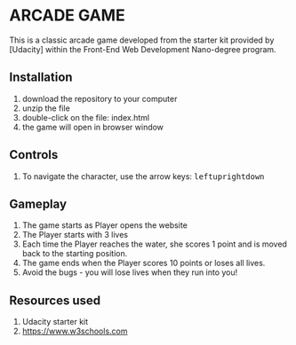# ARCADE GAME #

This is a classic arcade game developed from the starter kit provided by [Udacity] within the Front-End Web Development Nano-degree program.

## Installation ##
1. download the repository to your computer
2. unzip the file
3. double-click on the file: index.html
4. the game will open in browser window

## Controls ##
1. To navigate the character, use the arrow keys: <kbd>left</kbd><kbd>up</kbd><kbd>right</kbd><kbd>down</kbd>

## Gameplay ##
1. The game starts as Player opens the website
2. The Player starts with 3 lives
3. Each time the Player reaches the water, she scores 1 point and is moved back to the starting position.
4. The game ends when the Player scores 10 points or loses all lives.
5. Avoid the bugs - you will lose lives when they run into you!

## Resources used ##
1. Udacity starter kit
2. https://www.w3schools.com
